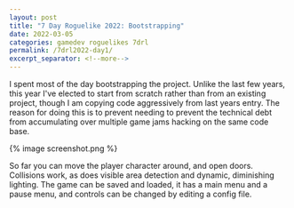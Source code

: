 ```yaml
---
layout: post
title: "7 Day Roguelike 2022: Bootstrapping"
date: 2022-03-05
categories: gamedev roguelikes 7drl
permalink: /7drl2022-day1/
excerpt_separator: <!--more-->
---
```


I spent most of the day bootstrapping the project.
Unlike the last few years, this year I've elected to start from scratch
rather than from an existing project, though I am copying code aggressively
from last years entry. The reason for doing this is to prevent needing to
prevent the technical debt from accumulating over multiple game jams hacking
on the same code base.

{% image screenshot.png %}

<!--more-->

So far you can move the player character around, and open doors.
Collisions work, as does visible area detection and dynamic, diminishing lighting.
The game can be saved and loaded, it has a main menu and a pause menu, and controls
can be changed by editing a config file.
